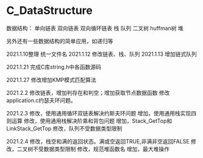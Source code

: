 # C_DataStructure
数据结构：
单向链表
双向链表
双向循环链表
栈
队列
二叉树
huffman树
堆

另外还有一些数据结构的简单应用，如递归等

2021.1.10整理
统一文件名
2021.1.12
修改链表、栈、队列
2021.1.13
增加链式队列

2021.1.21
完成C库string.h中各函数源码

2021.1.27
修改增加KMP模式匹配算法

2021.2.2
修改链表，增加判存在和判空；增加获取节点数据函数
修改application.c约瑟夫环问题。

2021.2.3
修改，使用通用循环双链表解决约斯夫环问题
增加，使用通用栈实现四则运算
修改，使用通用栈解决阶乘和背包问题
增加，Stack_GetTop和LinkStack_GetTop
修改，队列不受数据类型限制

2021.2.4
修改，栈空和满的返回状态。满或空返回TRUE,非满非空返回FALSE
修改，二叉树不受数据类型限制
修改，规范堆函数名
增加，最大堆操作